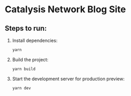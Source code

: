 # Catalysis Network Blog Site

## Steps to run:
1. Install dependencies:
   ```bash
   yarn
   ```
2. Build the project:
   ```bash
   yarn build
   ```
3. Start the development server for production preview:
   ```bash
   yarn dev
   ```